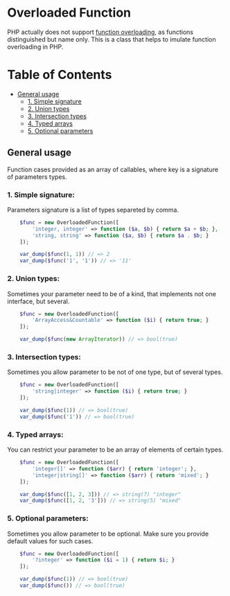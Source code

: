 # Overloaded Function

PHP actually does not support [function overloading](https://en.wikipedia.org/wiki/Function_overloading), as functions distinguished but name only.
This is a class that helps to imulate function overloading in PHP.

Table of Contents
=================  
* [General usage](#general-usage)  
    - [1. Simple signature](#simple-signature)
    - [2. Union types](#union-types)
    - [3. Intersection types](#intersection-types)
    - [4. Typed arrays](#typed-arrays)
    - [5. Optional parameters](#optional-parameters)

<a name="General usage"></a>

## General usage

Function cases provided as an array of callables, where key is a signature of parameters types.

<a name="simple-signature"></a>

### 1. Simple signature:

Parameters signature is a list of types separeted by comma.

```php
    $func = new OverloadedFunction([
        'integer, integer' => function ($a, $b) { return $a + $b; },
        'string, string' => function ($a, $b) { return $a . $b; }
    ]);

    var_dump($func(1, 1)) // => 2
    var_dump($func('1', '1')) // => '11'
```

<a name="union-types"></a>

### 2. Union types:

Sometimes your parameter need to be of a kind, that implements not one interface, but several.

```php
    $func = new OverloadedFunction([
        'ArrayAccess&Countable' => function ($i) { return true; }
    ]);

    var_dump($func(new ArrayIterator)) // => bool(true)
```

<a name="intersection-types"></a>

### 3. Intersection types:

Sometimes you allow parameter to be not of one type, but of several types.

```php
    $func = new OverloadedFunction([
        'string|integer' => function ($i) { return true; }
    ]);

    var_dump($func(1)) // => bool(true)
    var_dump($func('1')) // => bool(true)
```

<a name="typed-arrays"></a>

### 4. Typed arrays:

You can restrict your parameter to be an array of elements of certain types.

```php
    $func = new OverloadedFunction([
        'integer[]' => function ($arr) { return 'integer'; },
        'integer|string[]' => function ($arr) { return 'mixed'; }
    ]);

    var_dump($func([1, 2, 3])) // => string(7) "integer"
    var_dump($func([1, 2, '3'])) // => string(5) "mixed"
```

<a name="optional-parameters"></a>

### 5. Optional parameters:

Sometimes you allow parameter to be optional. Make sure you provide default values for such cases. 

```php
    $func = new OverloadedFunction([
        '?integer' => function ($i = 1) { return $i; }
    ]);

    var_dump($func(1)) // => bool(true)
    var_dump($func()) // => bool(true)
```
